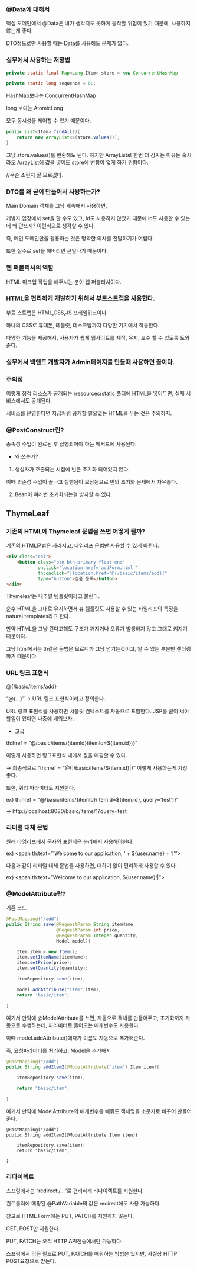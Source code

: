 ### @Data에 대해서

핵심 도메인에서 @Data은 내가 생각지도 못하게 동작할 위험이 있기 때문에, 사용하지 않는게 좋다.

DTO정도로만 사용할 때는 Data를 사용해도 문제가 없다.

### 실무에서 사용하는 저장법

```java
private static final Map<Long,Item> store = new ConcurrentHashMap

private static long sequence = 0L;
```

HashMap보다는 ConcurrentHashMap

long 보다는 AtomicLong

모두 동시성을 제어할 수 있기 때문이다.

```java
public List<Item> findAll(){
    return new ArrayList<>(store.values());
}
```

그냥 store.values()를 반환해도 된다. 하지만 ArrayList로 한번 더 감싸는 이유는 혹시라도 ArrayList에 값을 넣어도 store에 변함이 없게 하기 위함이다.

//무슨 소린지 잘 모르겠다.

### DTO를 왜 굳이 만들어서 사용하는가?

Main Domain 객체를 그냥 계속해서 사용하면,

개발자 입장에서 set을 할 수도 있고, Id도 사용하지 않았기 때문에 id도 사용할 수 있는데 왜 안쓰지? 이런식으로 생각할 수 있다.

즉, 메인 도메인만을 활용하는 것은 명확한 의사를 전달하기가 어렵다.

또한 실수로 set을 해버리면 큰일나기 때문이다.

### 웹 퍼블리셔의 역할

HTML 마크업 작업을 해주시는 분이 웹 퍼블리셔이다.

### HTML을 편리하게 개발하기 위해서 부트스트랩을 사용한다.

부트 스트랩은 HTML,CSS,JS 프레임워크이다.

하나의 CSS로 휴대폰, 테블릿, 데스크탑까지 다양한 기기에서 작동한다.

다양한 기능을 제공해서, 사용자가 쉽게 웹사이트를 제작, 유지, 보수 할 수 있도록 도와준다.

### 실무에서 백엔드 개발자가 Admin페이지를 만들때 사용하면 꿀이다.

### 주의점

이렇게 정적 리소스가 공개되는 /resources/static 폴더에 HTML을 넣어두면, 실제 서비스에서도 공개된다.

서비스를 운영한다면 지금처럼 공개할 필요없는 HTML을 두는 것은 주의하자.


### @PostConstruct란?

종속성 주입이 완료된 후 싫행되어야 하는 메서드에 사용된다.

- 왜 쓰는가?
1. 생성자가 호출되는 시점에 빈은 초기화 되어있지 않다.

이때 의존성 주입이 끝나고 실행됨이 보장됨으로 빈의 초기화 문제에서 자유롭다.

2. Bean이 여러번 초기화되는걸 방지할 수 있다.

## ThymeLeaf

### 기존의 HTML에 Thymeleaf 문법을 쓰면 어떻게 될까?

기존의 HTML문법은 사라지고, 타임리프 문법만 사용할 수 있게 바뀐다.

```html
<div class="col">
    <button class="btn btn-primary float-end"
            onclick="location.href='addForm.html'"
            th:onclick="|location.href='@{/basic/items/add}|"
            type="button">상품 등록</button>
</div>
```

Thymeleaf는 내추럴 템플릿이라고 불린다.

순수 HTML을 그대로 유지하면서 뷰 템플릿도 사용할 수 있는 타임리프의 특징을 natural templates라고 한다.

만약 HTML을 그냥 킨다고해도 구조가 깨지거나 오류가 발생하지 않고 그대로 켜지기 때문이다.

그냥 html에서는 th같은 문법은 모르니까 그냥 넘기는것이고, 알 수 있는 부분만 렌더링하기 때문이다.

### URL 링크 표현식

@{/basic/items/add}

“@{…}” → URL 링크 표현식이라고 정의한다.

URL 링크 표현식을 사용하면 서블릿 컨텍스트를 자동으로 포함한다. JSP를 굳이 써야할일이 있다면 나중에 배워보자.

- 고급

th:href = “@/basic/items/{itemId}(itemId=${item.id})}”

이렇게 사용하면 링크표현식 내에서 값을 매핑할 수 있다.

→ 최종적으로 “th:href = “@{|/basic/items/${item.id}|}” 이렇게 사용하는게 가장 좋다.

또한, 쿼리 파라미터도 지원한다.

ex) th:href = “@/basic/items/{itemId}(itemId=${item.id}, query=’test’)}”

→ http://localhost:8080/basic/items/1?query=test

### 리터럴 대체 문법

원래 타임리프에서 문자와 표현식은 분리해서 사용해야한다.

ex) <span th:text=”’Welcome to our application, ‘ + ${user.name} + ‘!’”>

다음과 같이 리터럴 대체 문법을 사용하면, 더하기 없이 편리하게 사용할 수 있다.

ex) <span th:text=”Welcome to our application, ${user.name}!|”>
    
### @ModelAttribute란?

기존 코드

```java
@PostMapping("/add")
public String save(@RequestParam String itemName,
                   @RequestParam int price,
                   @RequestParam Integer quantity,
                   Model model){

    Item item = new Item();
    item.setItemName(itemName);
    item.setPrice(price);
    item.setQuantity(quantity);

    itemRepository.save(item);

    model.addAttribute("item",item);
    return "basic/item";

}
```

여기서 만약에 @ModelAttribute를 쓰면, 자동으로 객체를 만들어주고, 초기화까지 자동으로 수행하는데, 파라미터로 들어오는 매개변수도 사용한다.

이때 model.addAttribute()에다가 이름도 자동으로 추가해준다.

즉, 요청파라미터를 처리하고, Model을 추가해서 

```java
@PostMapping("/add")
public String addItem2(@ModelAttribute("item") Item item){

    itemRepository.save(item);

    return "basic/item";

}
```

여기서 만약에 ModelAttribute의 매개변수를 빼줘도 객체명을 소문자로 바꾸어 만들어준다.

```
@PostMapping("/add")
public String addItem2(@ModelAttribute Item item){

    itemRepository.save(item);
    return "basic/item";

}
```
    
### 리다이렉트

스프링에서는 “redirect:/…”로 편리하게 리다이렉트를 지원한다.

컨트롤러에 매핑된 @PathVariable의 값은 redirect에도 사용 가능하다.
    
참고로 HTML Form에는 PUT, PATCH를 지원하지 않는다.

GET, POST만 지원한다.

PUT, PATCH는 오직 HTTP API전송에서만 가능하다.

스프링에서 히든 필드로 PUT, PATCH를 매핑하는 방법은 있지만, 사실상 HTTP POST요청으로 받는다.
